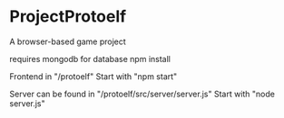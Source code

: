 # ProjectProtoelf
A browser-based game project

requires mongodb for database
npm install
 
Frontend in "/protoelf"
Start with "npm start"

Server can be found in "/protoelf/src/server/server.js"
Start with "node server.js"
